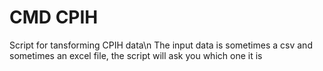 # CMD CPIH

Script for tansforming CPIH data\n
The input data is sometimes a csv and sometimes an excel file, the script will ask you which one it is
